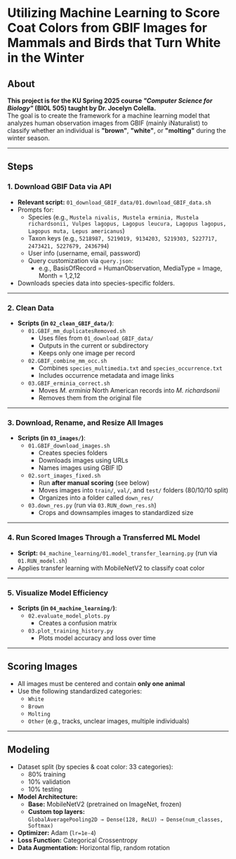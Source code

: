 # Utilizing Machine Learning to Score Coat Colors from GBIF Images for Mammals and Birds that Turn White in the Winter

## About
**This project is for the KU Spring 2025 course _"Computer Science for Biology"_ (BIOL 505) taught by Dr. Jocelyn Colella.**  
The goal is to create the framework for a machine learning model that analyzes human observation images from GBIF (mainly iNaturalist) to classify whether an individual is **"brown"**, **"white"**, or **"molting"** during the winter season.

---

## Steps

### 1. **Download GBIF Data via API**
- **Relevant script:** `01_download_GBIF_data/01.download_GBIF_data.sh`
- Prompts for:
  - Species (e.g., `Mustela nivalis, Mustela erminia, Mustela richardsonii, Vulpes lagopus, Lagopus leucura, Lagopus lagopus, Lagopus muta, Lepus americanus`)
  - Taxon keys (e.g., `5218987, 5219019, 9134203, 5219303, 5227717, 2473421, 5227679, 2436794`)
  - User info (username, email, password)
  - Query customization via `query.json`:
    - e.g., BasisOfRecord = HumanObservation, MediaType = Image, Month = 1,2,12
- Downloads species data into species-specific folders.

---

### 2. **Clean Data**
- **Scripts (in `02_clean_GBIF_data/`)**:
  - `01.GBIF_mm_duplicatesRemoved.sh`
    - Uses files from `01_download_GBIF_data/`
    - Outputs in the current or subdirectory
    - Keeps only one image per record
  - `02.GBIF_combine_mm_occ.sh`
    - Combines `species_multimedia.txt` and `species_occurrence.txt`
    - Includes occurrence metadata and image links
  - `03.GBIF_erminia_correct.sh`
    - Moves *M. erminia* North American records into *M. richardsonii*
    - Removes them from the original file

---

### 3. **Download, Rename, and Resize All Images**
- **Scripts (in `03_images/`)**:
  - `01.GBIF_download_images.sh`
    - Creates species folders
    - Downloads images using URLs
    - Names images using GBIF ID
  - `02.sort_images_fixed.sh`
    - Run **after manual scoring** (see below)
    - Moves images into `train/`, `val/`, and `test/` folders (80/10/10 split)
    - Organizes into a folder called `down_res/`
  - `03.down_res.py` (run via `03.RUN_down_res.sh`)
    - Crops and downsamples images to standardized size

---

### 4. **Run Scored Images Through a Transferred ML Model**
- **Script:** `04_machine_learning/01.model_transfer_learning.py` (run via `01.RUN_model.sh`)
- Applies transfer learning with MobileNetV2 to classify coat color

---

### 5. **Visualize Model Efficiency**
- **Scripts (in `04_machine_learning/`)**:
  - `02.evaluate_model_plots.py`
    - Creates a confusion matrix
  - `03.plot_training_history.py`
    - Plots model accuracy and loss over time

---

## **Scoring Images**
- All images must be centered and contain **only one animal**
- Use the following standardized categories:
  - `White`
  - `Brown`
  - `Molting`
  - `Other` (e.g., tracks, unclear images, multiple individuals)

---

## **Modeling**
- Dataset split (by species & coat color: 33 categories):
  - 80% training
  - 10% validation
  - 10% testing
- **Model Architecture:**
  - **Base:** MobileNetV2 (pretrained on ImageNet, frozen)
  - **Custom top layers:**  
    `GlobalAveragePooling2D → Dense(128, ReLU) → Dense(num_classes, Softmax)`
- **Optimizer:** Adam (`lr=1e-4`)
- **Loss Function:** Categorical Crossentropy
- **Data Augmentation:** Horizontal flip, random rotation
